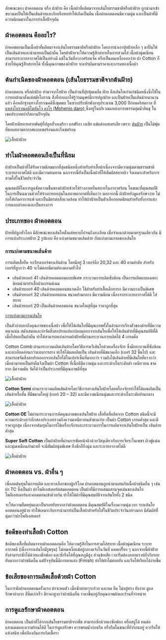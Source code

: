ลักษณะของ ผ้าคอตตอน หรือ ผ้าฝ้าย คือ เนื้อผ้าที่ผลิตมาจากเส้นใยธรรมชาติหรือผ้าฝ้าย ถูกนำมาเข้าขบวนมาปั่นให้เป็นเส้นด้ายและถักหรือทอทำให้เกิดเป็นผืน เนื้อผ้าคอตตอนมีความนุ่ม และเป็นผ้าที่มีความนิยมมากในการทำเสื้อปัจจุบัน

## ผ้าคอตตอน คืออะไร?

ผ้าคอตตอนเป็นเนื้อผ้าที่ผลิตมาจากเส้นใยธรรมชาติหรือผ้าฝ้าย โดยการนำเอาปุยฝ้ายเล็ก ๆ มาปั่นให้เป็นเส้นด้ายและนำมาทอเป็นผ้าผืน โดยผ้าฝ้ายจะให้ความรู้สึกสบายในการสวมใส่ เนื้อผ้านุ่มเนียน สามารถระบายอากาศได้เป็นอย่างดี แม้ในวันที่อากาศร้อนจัด หรือเป็นคนเหงื่อออกง่าย ผ้า Cotton ก็ช่วยให้คุณรู้สึกสบายได้ ทั้งนี้คุณภาพของผ้าฝ้าย จะแปรผันตามราคาและเกรดของเนื้อผ้า

## ต้นกำเนิดของผ้าคอตตอน (เส้นใยธรรมชาติจากต้นฝ้าย)

ผ้าคอตตอน หรือผ้าฝ้าย ทำมาจากใยฝ้าย เป็นส่วนที่ปุยหุ้มเมล็ด ฝ้าย คือเส้นใยเก่าแก่ชนิดหนึ่งซึ่งใช้ในการทอผ้ามาตั้งแต่สมัยโบราณ สิ่งที่บ่งบอกให้รู้ว่ามนุษย์มีการปลูกฝ้าย และปั่นฝ้ายเป็นเส้นด้ายมานานแล้ว คือหลักฐานทางโบราณคดีซึ่งขุดพบ ในซากปรักหักพังอายุประมาณ 3,000 ปีก่อนคริสตกาล ที่[แหล่งโบราณคดีโมฮันโจ ดาโร (Mohenjo daro) ](/https://artsandculture.google.com/entity/m0k9kx?hl=th) ซึ่งอยู่ในบริเวณแหล่งอารยธรรมลุ่มน้ำสินธุ ในเขตประเทศปากีสถานปัจจุบัน

โดยฝ้ายมีหลายสายพันธุ์ที่ปลูกทั่วอเมริกา แอฟริกา เอเชีย แม้แต่ออสเตรเลีย เพราะ [ต้นฝ้าย](https://khaolan.redcross.or.th/ฝ้าย/#:~:text=ลักษณะของต้นฝ้าย,มีขนละเอียดขึ้นหนาแน่น) เป็นไม้พุ่มที่ชอบสภาพอากาศแบบเขตร้อนและกึ่งเขตร้อน


![เสื้อผ้าฝ้าย](/blog/what-is-cotton-1.jpg)

## ทำไมผ้าคอตตอนถึงเป็นที่นิยม

ผ้าฝ้ายเป็นผ้าที่ได้รับความนิยมมากที่สุดชนิดหนึ่งสำหรับทำเสื้อผ้าเนื่องจากมีความนุ่มตามธรรมชาติ ระบายอากาศได้ดี และมีความทนทาน นอกจากนี้ยังเป็นเนื้อผ้าที่ให้สัมผัสสบายผิว จึงเหมาะสำหรับการสวมใส่ในชีวิตประจำวัน

คุณสมบัติในการดูดซับความชื้นของผ้าฝ้ายช่วยให้ร่างกายเย็นสบายในอากาศร้อน ในขณะที่คุณสมบัติในการเป็นฉนวนช่วยให้ร่างกายอบอุ่นในสภาพอากาศที่เย็นกว่า นอกจากนี้ ผ้าฝ้ายยังดูแลรักษาง่าย ไม่ก่อให้เกิดอาการแพ้ และเป็นมิตรต่อสิ่งแวดล้อม ทำให้ผ้าฝ้ายเป็นตัวเลือกยอดนิยมสำหรับทั้งการแต่งกายแบบลำลองและเป็นทางการ

## ประเภทของ ผ้าคอตตอน

ฝ้ายที่ปลูกทั่วโลก มีลักษณะของเส้นใยตั้งแต่หยาบไปจนถึงละเอียด เมื่อจำแนกด้วยมาตรฐานเดียวกัน มีการแบ่งประเภทฝ้าย 2 รูปแบบ คือ แบ่งตามขนาดเส้นด้าย กับแบ่งตามเกรดของเส้นใย

### การแบ่งตามขนาดเส้นด้าย

การผลิตเสื้อยืด จะเรียงเบอร์ของเส้นด้าน โดยมีอยู่ 3 เบอร์คือ 20,32 และ 40 ตามลำดับ สำหรับเบอร์ที่สูงกว่า 40 จะไม่ค่อยมีตามท้องตลาดทั่วไป

- เส้นด้ายเบอร์ 41 เส้นด้ายคอตตอนแบบพิเศษ กระบวนการผลิตซับซ้อน เป็นการผลิตแบบเฉพาะ นิยมนำมาทำเสื้อผ้าแบรนด์เนม
- เส้นด้ายเบอร์ 40 เส้นด้ายคอตตอนขนาดเล็ก ใช้สำหรับทำเสื้อเด็กทารก มีความบางเป็นพิเศษ
- เส้นด้ายเบอร์ 32 เส้นด้ายคอตตอน ขนาดปานกลาง มีความนิยม เนื่องจากระบายอากาศได้ดี ใส่สบาย
- เส้นด้ายเบอร์ 20 เป็นเส้นด้ายคอตตอน ขนาดใหญ่ที่สุด ราคาถูกที่สุด

[การแบ่งตามเกรดเส้นใย](/somsritshirt-cotton)

เป็นตัวบ่งบอกถึงคุณภาพของเนื้อผ้า เพื่อให้ได้เส้นใยที่มีคุณภาพทั้งในด้านการเรียงตัวของด้ายที่มีความหนาแน่น สม่ำเสมอและกำจัดสิ่งสกปรกแปลกปลอมออกจากเส้นใยเพื่อให้ได้เส้นด้ายที่มีคุณสมบัติที่ดี เมื่อไปทอเป็นผ้าผืน ทำให้สามารถแบ่งเกรดผ้าฝ้ายที่ผ่านกระบวนการผลิตได้ 4 เกรดคือ

Cotton Comb ผ่านกระบวนผลิตเส้นด้ายโดยวิธีการหวีเส้นใยด้วยเครื่องจักร ซึ่งมีกระบวนที่ซับซ้อนและละเอียดอ่อนกว่าแบบการสาง ทำให้ได้ผลผลิตเป็น เส้นด้ายที่มีขนาดเล็ก (เบอร์ 32 ขึ้นไป) และสามารถขจัดสิ่งสกปรกออกจากเส้นใยได้ในเปอร์เซ็นที่มากกว่า รวมถึงได้เส้นด้ายที่มีเส้นใยที่ยาวกว่า เมื่อนำมาทอเป็นผ้าผืนจึงเป็นผ้า Cotton ที่เนื้อดีมีความนุ่ม และกระด้างในระดับต่ำ เหนียวทน ขาดยาก มีความมัน จัดได้ว่าเป็นประเภทที่มีคุณภาพดีที่สุด

![เสื้อผ้าฝ้าย](/blog/what-is-cotton-2.jpg)

**Cotton Semi** ผ่านกระบวนผลิตเส้นด้ายโดยวิธีการสางเส้นใยฝ้ายโดยครื่องจักรทำให้ได้ผลผลิตเป็นเส้นด้ายใยสั้น ที่มีขนาดใหญ่ (เบอร์ 20 – 32) และมีความเนียนนุ่มและกระด้างในระดับปานกลาง

![เสื้อผ้าฝ้าย](/blog/what-is-cotton-3.jpg)

**Cotton OE** ไม่ผ่านกระบวนการคัดคุณภาพของเส้นใยฝ้าย เสื้อยืดที่ผลิตจาก Cotton ชนิดนี้จะมีความกระด้างกว่าอีกสองประเภทรวมถึงความเหนียวทนต่ำขาดง่าย เป็นผ้า Cotton เกรดต่ำสุด และมีราคาถูกสุด เนื่องจากต้นทุนในการใช้เครื่องจักรและกระบวนการในการผลิตจากเส้นใยฝ้ายเป็น เส้นด้ายต่ำสุด

**Super Soft Cotton** เป็นผ้าฝ้ายที่ผ่านการขัดหน้าผิวด้วยวัสดุเดียวกับการเจียระไนเพชร ผิวฟูแน่น และนุ่มเหมือนกำมะหยี่ จะมีสัมผัสนุ่มพิเศษ ยิ่งซักก็ยิ่งนุ่ม และระบายอากาศได้ดี

![เสื้อผ้าฝ้าย](/blog/what-is-cotton-4.jpg)

## ผ้าคอตตอน vs. ผ้าอื่น ๆ

เพื่อลดต้นทุนในการผลิต และทางเลือกของผู้บริโภค ผ้าคอตตอนถูกนำมาผสมกับเนื้อผ้าชนิดอื่น ๆ เช่น ผ้า TC ซึ่งเป็นผ้า ผ้าโพลีเอสเตอร์ผสมคอตตอน เป็นผ้าที่มีการผสมผสานจุดเด่นของเส้นใยโพลีเอสเตอร์และคอตตอนเข้าด้วยกัน ทำให้ได้ผ้าที่มีคุณสมบัติจากเส้นใยทั้ง 2 ชนิด

จะให้ความยืดหยุ่นและเป็นรอยยับยากกว่าผ้าคอตตอน มีคุณสมบัติในเรื่องความนุ่ม เบา จากเส้นใยคอตตอนอยู่ด้วย ทำให้เหมาะกับการนำมาทำเป็นเสื้อผ้าสำหรับใส่ในชีวิตประจำวันอย่างมาก มีสัมผัสที่นุ่มกว่าผ้าโพลีเอสเตอร์

## ข้อดีของทำเสื้อผ้า Cotton

ข้อดีของเสื้อที่ผลิตมาจากผ้าคอตตอนคือ ให้ความรู้สึกในการสวมใส่สบาย เนื้อผ้านุ่มเนียน ระบายอากาศดี (เนื่องจากเส้นใยมีรูพรุน) ไม่อมเหงื่อแม้อยู่กลางแจ้งในวันที่ แดดเปรี้ยง ๆ นอกจากนี้ผ้าฝ้ายยังสามารถซักได้ด้วยผงซักฟอก และซักรีดได้ที่อุณหภูมิสูง ส่วนข้อเสีย เวลารีดต้องออกแรงปล้ำกับรอยยับมากกว่าผ้าชนิดอื่น แต่ปัจจุบันนี้มีการตกแต่ง (Finish) ทำให้ผ้าไม่ค่อยยับ และรีดให้เรียบได้ง่ายขึ้น

## ข้อเสียของการผลิตเสื้อด้วยผ้า Cotton

ในการซักผ้าคอตตอนครั้งแรก ผ้าจะหดตัว เมื่อซักบ่อยๆจะย้วย และหด ยืด ไม่อยู่ทรง ยับง่าย ดูแลรักษาลำบาก สีซีดเก่าเร็ว มีราคาสูงกว่าผ้าชนิดอื่น ราคาขึ้นอยู่กับคุณภาพผ้าและร้านที่จำหน่าย

## การดูแลรักษาผ้าคอตตอน

ผ้าคอตตอน เป็นผ้าที่ได้จากเส้นใยธรรมชาติจากพืช สามารถซักด้วยผงซักฟอก หรือสบู่ได้ ทนต่อแสงแดดและความร้อนได้ดี ในการดูแลรักษา ควรพรมน้ำก่อนรีด หรือรีดในขณะที่ยังร้อนอยู่ ควรรีดให้แห้งสนิท เพื่อป้องกันการเกิดเชื้อรา



